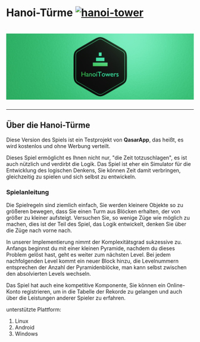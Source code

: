 # **Hanoi-Türme** [![hanoi-tower](https://snapcraft.io/hanoi-tower/badge.svg)](https://snapcraft.io/hanoi-tower)

# ![Hanoi Towers Logo](/HanoiTowers/client/res/HanoiTowers_Banner_Web.png)


**************************
## **Über die Hanoi-Türme**
  Diese Version des Spiels ist ein Testprojekt von **QasarApp**, das heißt, es wird kostenlos und ohne Werbung verteilt.

  Dieses Spiel ermöglicht es Ihnen nicht nur, "die Zeit totzuschlagen", es ist auch nützlich und verdirbt die Logik. Das Spiel ist eher ein Simulator für die Entwicklung des logischen Denkens, Sie können Zeit damit verbringen, gleichzeitig zu spielen und sich selbst zu entwickeln.

### **Spielanleitung**
 Die Spielregeln sind ziemlich einfach, Sie werden kleinere Objekte so zu größeren bewegen, dass Sie einen Turm aus Blöcken erhalten, der von größer zu kleiner aufsteigt. Versuchen Sie, so wenige Züge wie möglich zu machen, dies ist der Teil des Spiel, das Logik entwickelt, denken Sie über die Züge nach vorne nach.

 In unserer Implementierung nimmt der Komplexitätsgrad sukzessive zu. Anfangs beginnst du mit einer kleinen Pyramide, nachdem du dieses Problem gelöst hast, geht es weiter zum nächsten Level. Bei jedem nachfolgenden Level kommt ein neuer Block hinzu, die Levelnummern entsprechen der Anzahl der Pyramidenblöcke, man kann selbst zwischen den absolvierten Levels wechseln.

 Das Spiel hat auch eine kompetitive Komponente, Sie können ein Online-Konto registrieren, um in die Tabelle der Rekorde zu gelangen und auch über die Leistungen anderer Spieler zu erfahren.

unterstützte Plattform:
1. Linux
2. Android
3. Windows



